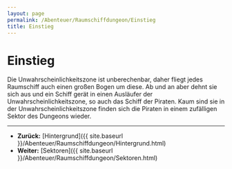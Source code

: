 ```yaml
---
layout: page
permalink: /Abenteuer/Raumschiffdungeon/Einstieg
title: Einstieg
---
```


# Einstieg

Die Unwahrscheinlichkeitszone ist unberechenbar, daher fliegt jedes Raumschiff auch einen großen Bogen um diese. Ab und an aber dehnt sie sich aus und ein Schiff gerät in einen Ausläufer der Unwahrscheinlichkeitszone, so auch das Schiff der Piraten. Kaum sind sie in der Unwahrscheinlichkeitszone finden sich die Piraten in einem zufälligen Sektor des Dungeons wieder.


***
- **Zurück:** [Hintergrund]({{ site.baseurl }}/Abenteuer/Raumschiffdungeon/Hintergrund.html)
- **Weiter:** [Sektoren]({{ site.baseurl }}/Abenteuer/Raumschiffdungeon/Sektoren.html)

